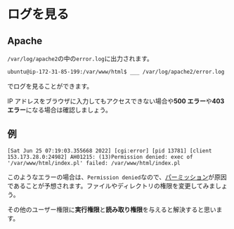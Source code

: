 # ログを見る

## Apache

`/var/log/apache2`の中の`error.log`に出力されます。

```sh
ubuntu@ip-172-31-85-199:/var/www/html$ ___ /var/log/apache2/error.log
```

でログを見ることができます。

IP アドレスをブラウザに入力してもアクセスできない場合や**500 エラー**や**403 エラー**になる場合は確認しましょう。

## 例

```log
[Sat Jun 25 07:19:03.355668 2022] [cgi:error] [pid 13781] [client 153.173.28.0:24982] AH01215: (13)Permission denied: exec of '/var/www/html/index.pl' failed: /var/www/html/index.pl
```

このようなエラーの場合は、`Permission denied`なので、[パーミッション](../security/permission.md)が原因であることが予想されます。ファイルやディレクトリの権限を変更してみましょう。

その他のユーザー権限に**実行権限**と**読み取り権限**を与えると解決すると思います。
